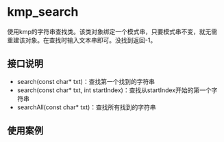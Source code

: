 # kmp_search
​	使用kmp的字符串查找类。该类对象绑定一个模式串，只要模式串不变，就无需重建该对象。在查找时输入文本串即可。没找到返回-1。

## 接口说明

* search(const char* txt)：查找第一个找到的字符串
* search(const char* txt, int startIndex)：查找从startIndex开始的第一个字符串
* searchAll(const char* txt)：查找所有找到的字符串

## 使用案例

```C++
```

